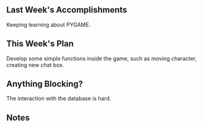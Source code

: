 ## Last Week's Accomplishments

Keeping learning about PYGAME.

## This Week's Plan

Develop some simple functions inside the game, such as moving character, creating new chat box.

## Anything Blocking?

The interaction with the database is hard.

## Notes


